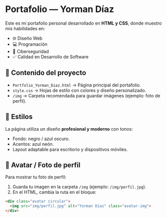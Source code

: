 # Portafolio — Yorman Díaz

Este es mi portafolio personal desarrollado en **HTML y CSS**, donde muestro mis habilidades en:

- 🌐 Diseño Web  
- 💻 Programación  
- 🔐 Ciberseguridad  
- ✅ Calidad en Desarrollo de Software  

## 📂 Contenido del proyecto

- `Portfolio_Yorman_Diaz.html` → Página principal del portafolio.  
- `style.css` → Hojas de estilo con colores y diseño personalizado.  
- `/img` → Carpeta recomendada para guardar imágenes (ejemplo: foto de perfil).  

## 🎨 Estilos

La página utiliza un diseño **profesional y moderno** con tonos:  
- Fondo: negro / azul oscuro.  
- Acentos: azul neón.  
- Layout adaptable para escritorio y dispositivos móviles.  

## 📸 Avatar / Foto de perfil

Para mostrar tu foto de perfil:  
1. Guarda tu imagen en la carpeta `/img` (ejemplo: `/img/perfil.jpg`).  
2. En el HTML, cambia la ruta en el bloque:

```html
<div class="avatar circular">
  <img src="img/perfil.jpg" alt="Yorman Díaz" class="avatar-img">
</div>
